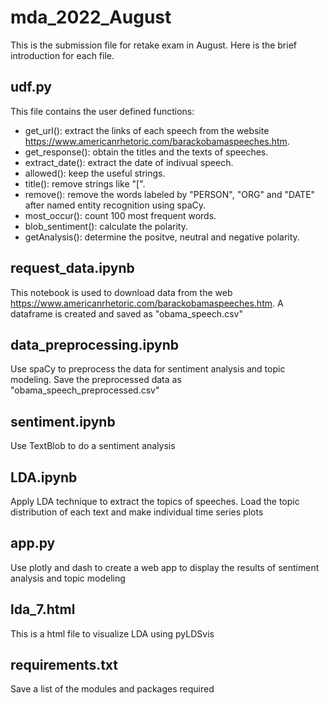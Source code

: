 # mda_2022_August
This is the submission file for retake exam in August. Here is the brief introduction for each file.
## udf.py
This file contains the user defined functions:
* get_url(): extract the links of each speech from the website https://www.americanrhetoric.com/barackobamaspeeches.htm.  
* get_response(): obtain the titles and the texts of speeches.
* extract_date(): extract the date of indivual speech.
* allowed(): keep the useful strings.
* title(): remove strings like "[<title>")" and "</title>".
* remove(): remove the words labeled by "PERSON", "ORG" and "DATE" after named entity recognition using spaCy.
* most_occur(): count 100 most frequent words.
* blob_sentiment(): calculate the polarity.
* getAnalysis(): determine the positve, neutral and negative polarity.
## request_data.ipynb
This notebook is used to download data from the web https://www.americanrhetoric.com/barackobamaspeeches.htm. A dataframe is created and saved as "obama_speech.csv"
## data_preprocessing.ipynb
Use spaCy to preprocess the data for sentiment analysis and topic modeling. Save the preprocessed data as "obama_speech_preprocessed.csv"
## sentiment.ipynb
Use TextBlob to do a sentiment analysis
## LDA.ipynb
Apply LDA technique to extract the topics of speeches. Load the topic distribution of each text and make individual time series plots
## app.py
Use plotly and dash to create a web app to display the results of sentiment analysis and topic modeling
## lda_7.html
This is a html file to visualize LDA using pyLDSvis
## requirements.txt
Save a list of the modules and packages required
